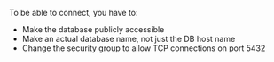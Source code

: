 To be able to connect, you have to:

- Make the database publicly accessible
- Make an actual database name, not just the DB host name
- Change the security group to allow TCP connections on port 5432
